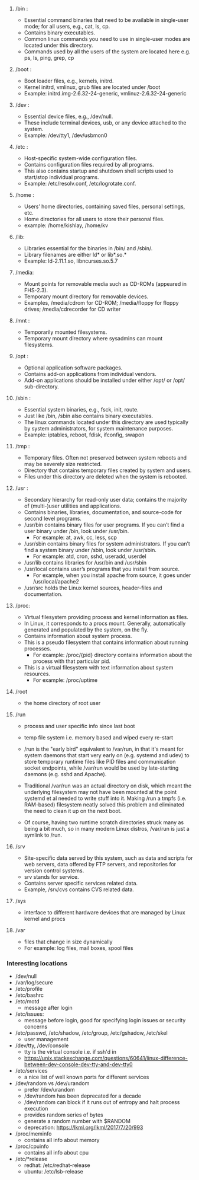 1. /bin : 
    * Essential command binaries that need to be available in single-user mode; for all users, e.g., cat, ls, cp. 
    * Contains binary executables.
    * Common linux commands you need to use in single-user modes are located under this directory.
    * Commands used by all the users of the system are located here e.g. ps, ls, ping, grep, cp 


1. /boot :
    * Boot loader files, e.g., kernels, initrd. 
    * Kernel initrd, vmlinux, grub files are located under /boot
    * Example: initrd.img-2.6.32-24-generic, vmlinuz-2.6.32-24-generic


1. /dev :
    * Essential device files, e.g., /dev/null. 
    * These include terminal devices, usb, or any device attached to the system.
    * Example: /dev/tty1, /dev/usbmon0

1. /etc :
    * Host-specific system-wide configuration files.
    * Contains configuration files required by all programs.
    * This also contains startup and shutdown shell scripts used to start/stop individual programs.
    * Example: /etc/resolv.conf, /etc/logrotate.conf.
1.  /home :
    * Users’ home directories, containing saved files, personal settings, etc.
    * Home directories for all users to store their personal files.
    * example: /home/kishlay, /home/kv

1. /lib:
    * Libraries essential for the binaries in /bin/ and /sbin/.
    * Library filenames are either ld* or lib*.so.*
    * Example: ld-2.11.1.so, libncurses.so.5.7

1. /media:
    * Mount points for removable media such as CD-ROMs (appeared in FHS-2.3).
    * Temporary mount directory for removable devices.
    * Examples, /media/cdrom for CD-ROM; /media/floppy for floppy drives; /media/cdrecorder for CD writer

1. /mnt :
    * Temporarily mounted filesystems.
    * Temporary mount directory where sysadmins can mount filesystems.

1. /opt : 
    * Optional application software packages.
    * Contains add-on applications from individual vendors.
    * Add-on applications should be installed under either /opt/ or /opt/ sub-directory.

1. /sbin : 
    * Essential system binaries, e.g., fsck, init, route.
    * Just like /bin, /sbin also contains binary executables.
    * The linux commands located under this directory are used typically by system administrators, for system maintenance purposes.
    * Example: iptables, reboot, fdisk, ifconfig, swapon

1. /tmp : 
    * Temporary files. Often not preserved between system reboots and may be severely size restricted.
    * Directory that contains temporary files created by system and users.
    * Files under this directory are deleted when the system is rebooted.

1. /usr : 
    * Secondary hierarchy for read-only user data; contains the majority of (multi-)user utilities and applications. 
    * Contains binaries, libraries, documentation, and source-code for second level programs.
    * /usr/bin contains binary files for user programs. If you can’t find a user binary under /bin, look under /usr/bin. 
        * For example: at, awk, cc, less, scp
    * /usr/sbin contains binary files for system administrators. If you can’t find a system binary under /sbin, look under /usr/sbin. 
        * For example: atd, cron, sshd, useradd, userdel
    * /usr/lib contains libraries for /usr/bin and /usr/sbin
    * /usr/local contains user’s programs that you install from source. 
        * For example, when you install apache from source, it goes under /usr/local/apache2
    * /usr/src holds the Linux kernel sources, header-files and documentation. 

1. /proc:
    * Virtual filesystem providing process and kernel information as files. 
    * In Linux, it corresponds to a procs mount. Generally, automatically generated and populated by the system, on the fly.
    * Contains information about system process.
    * This is a pseudo filesystem that contains information about running processes. 
        * For example: /proc/{pid} directory contains information about the process with that particular pid.
    * This is a virtual filesystem with text information about system resources. 
        * For example: /proc/uptime
1. /root
    * the home directory of root user

1. /run
    * process and user specific info since last boot
    * temp file system i.e. memory based and wiped every re-start
    * /run is the "early bird" equivalent to /var/run, in that it's meant for system daemons that start very early on (e.g. systemd and udev) to store temporary runtime files like PID files and communication socket endpoints, while /var/run would be used by late-starting daemons (e.g. sshd and Apache).

    * Traditional /var/run was an actual directory on disk, which meant the underlying filesystem may not have been mounted at the point systemd et al needed to write stuff into it. Making /run a tmpfs (i.e. RAM-based) filesystem neatly solved this problem and eliminated the need to clean it up on the next boot.

    * Of course, having two runtime scratch directories struck many as being a bit much, so in many modern Linux distros, /var/run is just a symlink to /run.

1. /srv
    * Site-specific data served by this system, such as data and scripts for web servers, data offered by FTP servers, and repositories for version control systems.
    * srv stands for service.
    * Contains server specific services related data.
    * Example, /srv/cvs contains CVS related data.

1. /sys
    * interface to different hardware devices that are managed by Linux kernel and procs

1. /var
    * files that change in size dynamically
    * For example: log files, mail boxes, spool files

### Interesting locations
* /dev/null
* /var/log/secure
* /etc/profile
* /etc/bashrc
* /etc/motd
    * message after login
* /etc/issues:
    * message before login, good for specifying login issues or security concerns
* /etc/passwd, /etc/shadow, /etc/group, /etc/gshadow, /etc/skel
    * user management
* /dev/tty, /dev/console
    * tty is the virtual console i.e. if ssh'd in
    * https://unix.stackexchange.com/questions/60641/linux-difference-between-dev-console-dev-tty-and-dev-tty0
* /etc/services
    * a nice list of well known ports for different services
* /dev/random vs /dev/urandom
    * prefer /dev/urandom
    * /dev/random has been deprecated for a decade
    * /dev/random can block if it runs out of entropy and halt process execution
    * provides random series of bytes
    * generate a random number with $RANDOM 
    * deprecation: https://lkml.org/lkml/2017/7/20/993
* /proc/meminfo
    * contains all info about memory
* /proc/cpuinfo
    * contains all info about cpu
* /etc/*release
    * redhat: /etc/redhat-release
    * ubuntu: /etc/lsb-release
